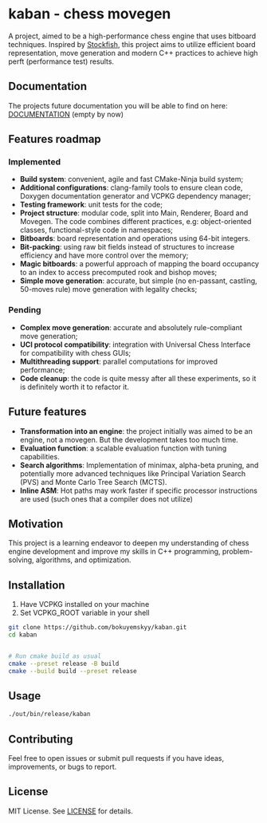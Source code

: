 # kaban - chess movegen

A project, aimed to be a high-performance chess engine that uses bitboard techniques. 
Inspired by [Stockfish](https://stockfishchess.org/), this project aims to utilize efficient board representation, move generation and modern C++ practices to achieve high perft (performance test) results.

## Documentation
The projects future documentation you will be able to find on here: [DOCUMENTATION](https://bokuyemskyy.github.io/kaban/docs/html/) (empty by now)

## Features roadmap
### Implemented
- **Build system**: convenient, agile and fast CMake-Ninja build system;
- **Additional configurations**: clang-family tools to ensure clean code, Doxygen documentation generator and VCPKG dependency manager;
- **Testing framework**: unit tests for the code;
- **Project structure**: modular code, split into Main, Renderer, Board and Movegen. The code combines different practices, e.g: object-oriented classes, functional-style code in namespaces;
- **Bitboards**: board representation and operations using 64-bit integers.
- **Bit-packing**: using raw bit fields instead of structures to increase efficiency and have more control over the memory; 
- **Magic bitboards**: a powerful approach of mapping the board occupancy to an index to access precomputed rook and bishop moves;
- **Simple move generation**: accurate, but simple (no en-passant, castling, 50-moves rule) move generation with legality checks;
### Pending
- **Complex move generation**: accurate and absolutely rule-compliant move generation;
- **UCI protocol compatibility**: integration with Universal Chess Interface for compatibility with chess GUIs;
- **Multithreading support**: parallel computations for improved performance;
- **Code cleanup**: the code is quite messy after all these experiments, so it is definitely worth it to refactor it.
  
## Future features
- **Transformation into an engine**: the project initially was aimed to be an engine, not a movegen. But the development takes too much time.
- **Evaluation function**: a scalable evaluation function with tuning capabilities.
- **Search algorithms**: Implementation of minimax, alpha-beta pruning, and potentially more advanced techniques like Principal Variation Search (PVS) and Monte Carlo Tree Search (MCTS).
- **Inline ASM**: Hot paths may work faster if specific processor instructions are used (such ones that a compiler does not utilize)

## Motivation
This project is a learning endeavor to deepen my understanding of chess engine development and improve my skills in C++ programming, problem-solving, algorithms, and optimization.

## Installation

1) Have VCPKG installed on your machine
2) Set VCPKG_ROOT variable in your shell
```bash
git clone https://github.com/bokuyemskyy/kaban.git
cd kaban


# Run cmake build as usual
cmake --preset release -B build
cmake --build build --preset release
```

## Usage
```bash
./out/bin/release/kaban
```

## Contributing
Feel free to open issues or submit pull requests if you have ideas, improvements, or bugs to report.

## License
MIT License. See [LICENSE](LICENSE) for details.
